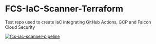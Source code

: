 # FCS-IaC-Scanner-Terraform

Test repo used to create IaC integrating GitHub Actions, GCP and Falcon Cloud Security

[![fcs-iac-scanner-pipeline](https://github.com/igorschultz/fcs-iac-scanner-tf/actions/workflows/fcs-iac-scanner.yml/badge.svg)](https://github.com/igorschultz/fcs-iac-scanner-tf/actions/workflows/fcs-iac-scanner.yml)
